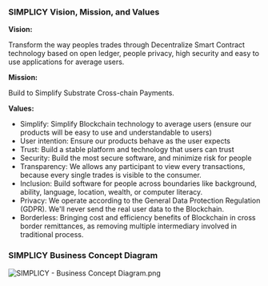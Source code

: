 ### SIMPLICY Vision, Mission, and Values

**Vision:**

Transform the way peoples trades through Decentralize Smart Contract  technology based on open ledger, people privacy, high security and easy to use applications for average users.

**Mission:**

Build to Simplify Substrate Cross-chain Payments.


**Values:**

- Simplify: Simplify Blockchain technology to average users (ensure our products will be easy to use and understandable to users)
- User intention: Ensure our products behave as the user expects
- Trust: Build a stable platform and technology that users can trust
- Security: Build the most secure software, and minimize risk for people 
- Transparency: We allows any participant to view every transactions, because every single trades is visible to the consumer. 
- Inclusion: Build software for people across boundaries like background, ability, language, location, wealth, or computer literacy.
- Privacy: We operate according to the General Data Protection Regulation (GDPR). We'll never send the real user data to the Blockchain.
- Borderless: Bringing cost and efficiency benefits of Blockchain in cross border remittances, as removing multiple intermediary involved in traditional process.

### SIMPLICY Business Concept Diagram
<img src="https://github.com/simplicy-io/simplicy-vision/raw/main/SIMPLICY%20-%20Business%20Concept%20Diagram.png" alt="SIMPLICY - Business Concept Diagram.png">
